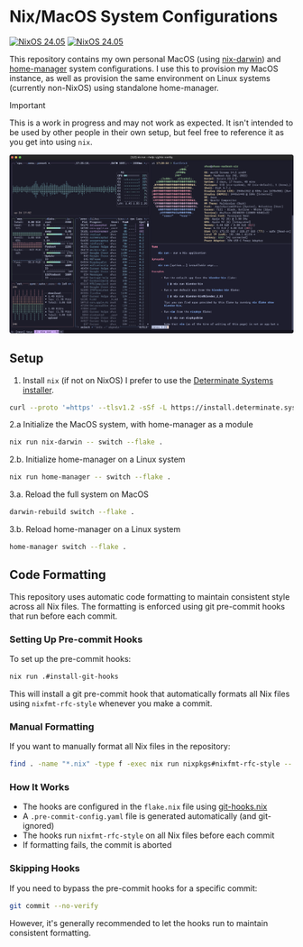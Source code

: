 # Nix/MacOS System Configurations

[![NixOS 24.05](https://img.shields.io/badge/NixOS-24.05-blue.svg?style=flat-square&logo=NixOS&logoColor=white)](https://nixos.org)
[![NixOS 24.05](https://img.shields.io/badge/nixpkgs-24.05-blue.svg?style=flat-square&logo=NixOS&logoColor=white)](https://github.com/NixOS/nixpkgs)

This repository contains my own personal MacOS (using
[nix-darwin](https://github.com/LnL7/nix-darwin)) and
[home-manager](https://github.com/nix-community/home-manager) system
configurations. I use this to provision my MacOS instance, as well as provision
the same environment on Linux systems (currently non-NixOS) using standalone
home-manager.

> [!IMPORTANT]
> This is a work in progress and may not work as expected. It isn't
> intended to be used by other people in their own setup, but feel free to
> reference it as you get into using `nix`.

![MacOS](./assets/darwin-wezterm.png)

## Setup

1. Install `nix` (if not on NixOS) I prefer to use the [Determinate Systems
installer](https://github.com/DeterminateSystems/nix-installer).

```sh
curl --proto '=https' --tlsv1.2 -sSf -L https://install.determinate.systems/nix | sh -s -- install
```

2.a Initialize the MacOS system, with home-manager as a module

```sh
nix run nix-darwin -- switch --flake .
```

2.b. Initialize home-manager on a Linux system

```sh
nix run home-manager -- switch --flake .
```

3.a. Reload the full system on MacOS

```sh
darwin-rebuild switch --flake .
```

3.b. Reload home-manager on a Linux system

```sh
home-manager switch --flake .
```

## Code Formatting

This repository uses automatic code formatting to maintain consistent style across all Nix files. The formatting is enforced using git pre-commit hooks that run before each commit.

### Setting Up Pre-commit Hooks

To set up the pre-commit hooks:

```sh
nix run .#install-git-hooks
```

This will install a git pre-commit hook that automatically formats all Nix files using `nixfmt-rfc-style` whenever you make a commit.

### Manual Formatting

If you want to manually format all Nix files in the repository:

```sh
find . -name "*.nix" -type f -exec nix run nixpkgs#nixfmt-rfc-style -- {} \;
```

### How It Works

- The hooks are configured in the `flake.nix` file using [git-hooks.nix](https://github.com/cachix/git-hooks.nix)
- A `.pre-commit-config.yaml` file is generated automatically (and git-ignored)
- The hooks run `nixfmt-rfc-style` on all Nix files before each commit
- If formatting fails, the commit is aborted

### Skipping Hooks

If you need to bypass the pre-commit hooks for a specific commit:

```sh
git commit --no-verify
```

However, it's generally recommended to let the hooks run to maintain consistent formatting.
